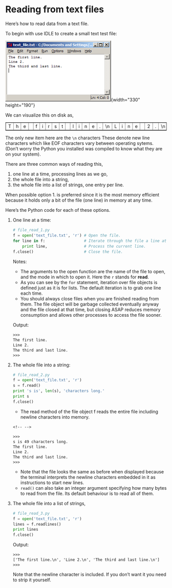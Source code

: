 # Reading from text files

Here’s how to read data from a text file.

To begin with use IDLE to create a small text test file:

![.](03_text_file.png){width="330" height="190"}

We can visualize this on disk as,

<table border="1">
  <tbody>
    <tr>
      <td>T</td>
      <td>h</td>
      <td>e</td>
      <td></td>
      <td>f</td>
      <td>i</td>
      <td>r</td>
      <td>s</td>
      <td>t</td>
      <td></td>
      <td>l</td>
      <td>i</td>
      <td>n</td>
      <td>e</td>
      <td>.</td>
      <td>\n</td>
      <td>L</td>
      <td>i</td>
      <td>n</td>
      <td>e</td>
      <td></td>
      <td>2</td>
      <td>.</td>
      <td>\n</td>
      <td>T</td>
      <td>h</td>
      <td>e</td>
      <td></td>
      <td>t</td>
      <td>h</td>
      <td>i</td>
      <td>r</td>
      <td>d</td>
      <td></td>
      <td>a</td>
      <td>n</td>
      <td>d</td>
      <td></td>
      <td>l</td>
      <td>a</td>
      <td>s</td>
      <td>t</td>
      <td></td>
      <td>l</td>
      <td>i</td>
      <td>n</td>
      <td>e</td>
      <td>.</td>
      <td>\n</td>
      <td>EOF</td>
    </tr>
  </tbody>
</table>

The only new item here are the `\n` characters These denote new line
characters which like EOF characters vary between operating sytems.
(Don’t worry the Python you installed was compiled to know what they
are on your system).

There are three common ways of reading this,

1.  one line at a time, processing lines as we go,
2.  the whole file into a string,
3.  the whole file into a list of strings, one entry per line.

When possible option 1. is preferred since it is the most memory
efficient because it holds only a bit of the file (one line) in memory
at any time.

Here’s the Python code for each of these options.

1.  One line at a time:

    ``` python
    # file_read_1.py
    f = open('text_file.txt', 'r') # Open the file.
    for line in f:                 # Iterate through the file a line at a time.
        print line,                # Process the current line.
    f.close()                      # Close the file.
    ```

    Notes:

    -   The arguments to the open function are the name of the file to
        open, and the mode in which to open it. Here the `r` stands for
        **read**.
    -   As you can see by the `for` statement, iteration over file
        objects is defined just as it is for lists. The default
        iteration is to grab one line each time.
    -   You should always close files when you are finished reading from
        them. The file object will be garbage collected eventually
        anyway and the file closed at that time, but closing ASAP
        reduces memory consumption and allows other processes to access
        the file sooner.

    Output:

        >>> 
        The first line.
        Line 2.
        The third and last line.
        >>> 

2.  The whole file into a string:

    ``` python
    # file_read_2.py
    f = open('text_file.txt', 'r')
    s = f.read()
    print 's is', len(s), 'characters long.'
    print s
    f.close()
    ```

    -   The read method of the file object f reads the entire file
        including newline characters into memory.

    ```{=html}
    <!-- -->
    ```
        >>> 
        s is 49 characters long.
        The first line.
        Line 2.
        The third and last line.
        >>> 

    -   Note that the file looks the same as before when displayed
        because the terminal interprets the newline characters embedded
        in it as instructions to start new lines.
    -   `read()` can also take an integer argument specifying how many
        bytes to read from the file. Its default behaviour is to read
        all of them.

3.  The whole file into a list of strings,

    ``` python
    # file_read_3.py
    f = open('text_file.txt', 'r')
    lines = f.readlines()
    print lines
    f.close()
    ```

    Output:

        >>> 
        ['The first line.\n', 'Line 2.\n', 'The third and last line.\n']
        >>>

    Note that the newline character is included. If you don’t want it
    you need to strip it yourself.

